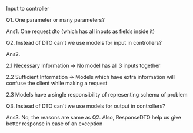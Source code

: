 Input to controller

Q1. One parameter or many parameters?

Ans1. One request dto (which has all inputs as fields inside it)

Q2. Instead of DTO can't we use models for input in controllers?

Ans2.

2.1 Necessary Information => No model has all 3 inputs together

2.2 Sufficient Information => Models which have extra information will confuse the client while making a request

2.3 Models have a single responsibility of representing schema of problem


Q3. Instead of DTO can't we use models for output in controllers?

Ans3. No, the reasons are same as Q2.
Also, ResponseDTO help us give better response in case of an exception